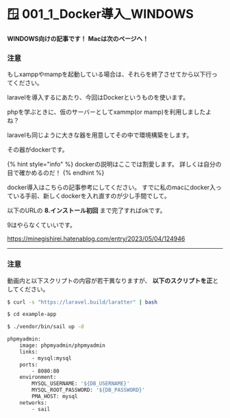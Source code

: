 # 🪟 001_1\_Docker導入_WINDOWS

**WINDOWS向けの記事です！**
**Macは次のページへ！**


### 注意
もしxamppやmampを起動している場合は、それらを終了させてから以下行ってください。

laravelを導入するにあたり、今回はDockerというものを使います。

phpを学ぶときに、仮のサーバーとしてxammp(or mamp)を利用しましたよね？

laravelも同じように大きな器を用意してその中で環境構築をします。

その器がdockerです。

{% hint style="info" %}
dockerの説明はここでは割愛します。
詳しくは自分の目で確かめるのだ！
{% endhint %}


docker導入はこちらの記事参考にしてください。
すでに私のmacにdocker入っている手前、新しくdockerを入れ直すのが少し手間でして。

以下のURLの
**8.インストール初回**
まで完了すればokです。

9はやらなくていいです。

https://minegishirei.hatenablog.com/entry/2023/05/04/124946

----

### 注意
動画内と以下スクリプトの内容が若干異なりますが、
**以下のスクリプトを正**としてください。

```bash
$ curl -s "https://laravel.build/laratter" | bash

$ cd example-app

$ ./vendor/bin/sail up -d
```


```bash
phpmyadmin:
    image: phpmyadmin/phpmyadmin
    links:
        - mysql:mysql
    ports:
        - 8080:80
    environment:
        MYSQL_USERNAME: '${DB_USERNAME}'
        MYSQL_ROOT_PASSWORD: '${DB_PASSWORD}'
        PMA_HOST: mysql
    networks:
        - sail
```